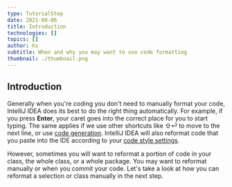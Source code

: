 ```yaml
---
type: TutorialStep
date: 2021-09-06
title: Introduction
technologies: []
topics: []
author: hs
subtitle: When and why you may want to use code formatting
thumbnail: ./thumbnail.png
---
```


## Introduction
Generally when you're coding you don't need to manually format your code, IntelliJ IDEA does its best to do the right thing automatically. For example, if you press **Enter**, your caret goes into the correct place for you to start typing. The same applies if we use other shortcuts like ⇧⏎ to move to the next line, or use [code generation](https://blog.jetbrains.com/idea/2020/05/code-generation/). IntelliJ IDEA will also reformat code that you paste into the IDE according to your [code style settings](https://www.jetbrains.com/help/idea/configuring-code-style.html). 

However, sometimes you will want to reformat a portion of code in your class, the whole class, or a whole package. You may want to reformat manually or when you commit your code. Let's take a look at how you can reformat a selection or class manually in the next step. 